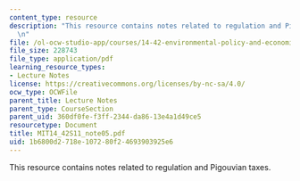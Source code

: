 ```yaml
---
content_type: resource
description: "This resource contains notes related to regulation and Pigouvian taxes.\r\
  \n"
file: /ol-ocw-studio-app/courses/14-42-environmental-policy-and-economics-spring-2011/1b6800d2718e107280f24693903925e6_MIT14_42S11_note05.pdf
file_size: 228743
file_type: application/pdf
learning_resource_types:
- Lecture Notes
license: https://creativecommons.org/licenses/by-nc-sa/4.0/
ocw_type: OCWFile
parent_title: Lecture Notes
parent_type: CourseSection
parent_uid: 360df0fe-f3ff-2344-da86-13e4a1d49ce5
resourcetype: Document
title: MIT14_42S11_note05.pdf
uid: 1b6800d2-718e-1072-80f2-4693903925e6
---
```

This resource contains notes related to regulation and Pigouvian taxes.
